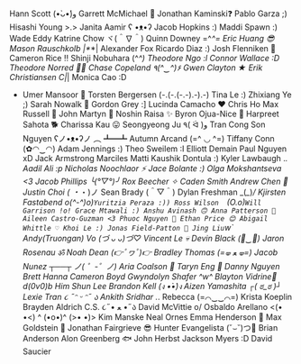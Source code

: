 Hann Scott (•̀ᴗ•́)و
Garrett McMichael 🌌
Jonathan Kaminski❓
Pablo Garza ;)
Hisashi Young >.>
Janita Aamir ʕ •ᴥ•ʔ
Jacob Hopkins :)
Maddi Spawn :)
Wade Eddy
Katrine Chow ヾ(＾∇＾)
Quinn Downey =^_^=
Eric Huang 😎
Mason Rauschkolb |*_*|
Alexander Fox
Ricardo Diaz :)
Josh Flenniken 🥲
Cameron Rice ‼️
Shinji Nobuhara (^_^)
Theodore Ngo :l
Connor Wallace :D
Theodore Norred 👨‍💻
Chase Copeland ٩(^‿^)۶
Gwen Clayton ★
Erik Christiansen C|_|
Monica Cao :D
- Umer Mansoor 🚀
Torsten Bergersen (-.(-.(-.-).-).-)
Tina Le :)
Zhixiang Ye ;)
Sarah Nowalk 🐸
Gordon Grey :]
Lucinda Camacho ❤️
Chris Ho
Max Russell 🦖
John Martyn 🦜
Noshin Raisa ✨
Byron Ojua-Nice 🚀
Harpreet Sahota 🐕
Charissa Kau 😛
Seongyeong Ju ٩( ᐛ )و
Tran Cong Son Nguyen 	ʕノ•ᴥ•ʔノ ︵ ┻━┻
Autumn  Arcand (=^ ◡ ^=)
Tiffany Conn (✿◠‿◠)
Adam Jennings :)
Theo Sweilem :I
Elliott Demain
Paul Nguyen xD
Jack Armstrong
Marciles Matti
Kaushik Dontula :)
Kyler Lawbaugh ._.
Aadil Ali :p
Nicholas Noochlaor ⚡
Jace Bolante :)
Olga Mokshantseva <3 
Jacob Phillips ╰(*°▽°*)╯
Rox Beecher ✧
Caden Smith
Andrew Chen 👀
Justin Choi ( ・_・)ノ
Sean Brady (＾▽＾)
Dylan Freshman \_(*_*)_/
Kjirsten Fastabend o(^-^)o)`
Yuritzia Peraza :))
Ross Wilson   `(O.o)`
Will Garrison !o!
Grace Mtawali :)
Anshu Avinash 🙃
Anna Patterson 🦀
Aileen Castro-Guzman <3
Phuoc Nguyen 💯
Ethan Price 😊
Abigail Whittle ♡
Khoi Le :)
Jonas Field-Patton 🙊
Jing Liu `w`
Andy(Truongan) Vo (づ ᴗ _ᴗ)づ♡
Vincent Le 💀
Devin Black (💎‿💎)
Jaron Rosenau ॐ
Noah Dean (👉ﾟヮﾟ)👉
Bradley Thomas (=🝦 ﻌ 🝦=)
Jacob Nunez ┬──┬ ノ( ゜-゜ノ)
Aria Coalson 🦧
Taryn Eng 🌸
Danny Nguyen
Brett Hanna
Cameron Boyd
Gwyndolyn Shafer ^w^
Blayton Vidrine🌟
d(0v0)b Him Shun Lee
Brandon Kell (ง •̀_•́)ง
Aizen Yamashita ┌( ಠ_ಠ )┘
Lexie Tran ૮ ˶ᵔ ᵕ ᵔ˶ ა
Ankith Sridhar ._.
Rebecca (=⌒‿‿⌒=)
Krista Koeplin 
Brayden Aldrich
C.S. ૮˶• ﻌ •˶ა 
David McVittie o/
Osbaldo Arellano <(• •<) ^ (•o•)^ (>• •)> 
Kim Manske
Neal Ornes
Emma Henderson 💜
Max Goldstein 🐘
Jonathan Fairgrieve 😎
Hunter Evangelista (˘⌣˘)つ🥤
Brian Anderson
Alon Greenberg 🐟
John Herbst 
Jackson Myers :D
David Saucier
